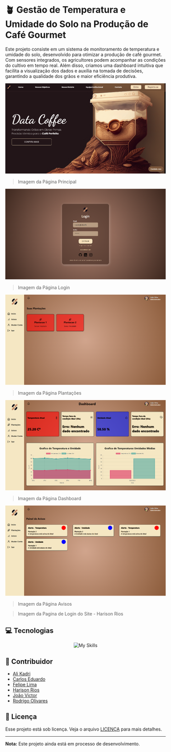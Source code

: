 # 🪴 Gestão de Temperatura e Umidade do Solo na Produção de Café Gourmet

Este projeto consiste em um sistema de monitoramento de temperatura e umidade do solo, desenvolvido para otimizar a produção de café gourmet. Com sensores integrados, os agricultores podem acompanhar as condições do cultivo em tempo real. Além disso, criamos uma dashboard intuitiva que facilita a visualização dos dados e auxilia na tomada de decisões, garantindo a qualidade dos grãos e maior eficiência produtiva.

<img src=".github/1.png" alt="Imagem Principal">

> Imagem da Página Principal 

<img src=".github/2.png" alt="Imagem Login">

> Imagem da Página Login

<img src=".github/3.png" alt="Imagem Plantações">

> Imagem da Página Plantações

<img src=".github/4.png" alt="Imagem Dashboard">

> Imagem da Página Dashboard

<img src=".github/5.png" alt="Imagem Avisos">

> Imagem da Página Avisos

> Imagem da Pagina de Login do Site - Harison Rios


## 💻 Tecnologias

<div align="center">
  <img src="https://skillicons.dev/icons?i=html,css,js,nodejs,mysql,github,git,jquery" alt="My Skills" />
  <br />
</div>

## 🤝 Contribuidor

- [Ali Kadri](https://github.com/AliKadri2)
- [Carlos Eduardo](https://github.com/KaduRibeiro1)
- [Felipe Lima](https://github.com/felipe-lim4)
- [Harison Rios](https://github.com/HarisonRios)
- [João Victor](https://github.com/JoaoGaldinoCunha)
- [Rodrigo Olivares](https://github.com/Olivaresss)


## 📝 Licença

Esse projeto está sob licença. Veja o arquivo [LICENÇA](LICENSE.md) para mais detalhes.

---
**Nota:** Este projeto ainda está em processo de desenvolvimento. 


